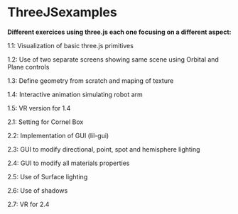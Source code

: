 # ThreeJSexamples
**Different exercices using three.js each one focusing on a different aspect:**

1.1: Visualization of basic three.js primitives  

1.2: Use of two separate screens showing same scene using Orbital and Plane controls  

1.3: Define geometry from scratch and maping of texture  

1.4: Interactive animation simulating robot arm  

1.5: VR version for 1.4  

2.1: Setting for Cornel Box  

2.2: Implementation of GUI (lil-gui)  

2.3: GUI to modify directional, point, spot and hemisphere lighting  

2.4: GUI to modify all materials properties  

2.5: Use of Surface lighting  

2.6: Use of shadows  

2.7: VR for 2.4  
